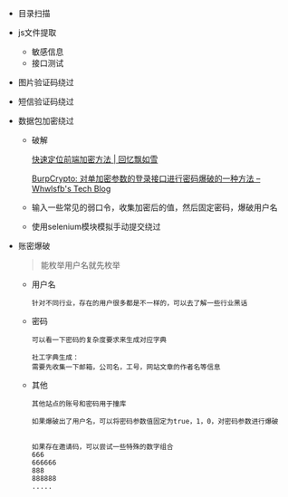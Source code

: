- 目录扫描

- js文件提取

  - 敏感信息
  - 接口测试

- 图片验证码绕过

- 短信验证码绕过

- 数据包加密绕过

  - 破解

    [快速定位前端加密方法 | 回忆飘如雪](https://gv7.me/articles/2018/fast-locate-the-front-end-encryption-method/)

    [BurpCrypto: 对单加密参数的登录接口进行密码爆破的一种方法 – Whwlsfb's Tech Blog](https://blog.wanghw.cn/security/burpcrypto-single-parameter-cryptoblast.html)

  - 输入一些常见的弱口令，收集加密后的值，然后固定密码，爆破用户名

  - 使用selenium模块模拟手动提交绕过

- 账密爆破

  > 能枚举用户名就先枚举
  
  - 用户名
  
    ```
    针对不同行业，存在的用户很多都是不一样的，可以去了解一些行业黑话
    ```
  
  - 密码
  
    ```
    可以看一下密码的复杂度要求来生成对应字典
    
    社工字典生成：
    需要先收集一下邮箱，公司名，工号，网站文章的作者名等信息
    ```
  
  - 其他
  
    ```
    其他站点的账号和密码用于撞库
    
    如果爆破出了用户名，可以将密码参数值固定为true，1，0，对密码参数进行爆破
    
    
    如果存在邀请码，可以尝试一些特殊的数字组合
    666
    666666
    888
    888888
    .....
    ```
  
    
  
  